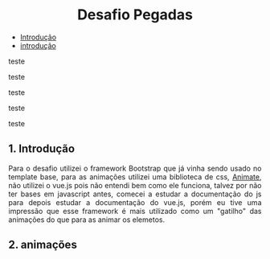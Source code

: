 <h1 style="text-align: center;"> Desafio Pegadas</h1>



<ul>
	<li><a href="#1-introdu%C3%A7%C3%A3o">Introdução</a></li>
	<li><a href="1. Introdução">introdução</a></li>
</ul>
<p>teste</p>
<p>teste</p>
<p>teste</p>
<p>teste</p>
<p>teste</p>
<h2>1. Introdução</h2>
<p style="text-align: justify;"> 	Para o desafio utilizei o framework Bootstrap que já vinha sendo usado no template base, para as animações utilizei uma biblioteca de css, <a href="https://daneden.github.io/animate.css/">Animate</a>, não utilizei o vue.js pois não entendi bem como ele funciona, talvez por não ter bases em javascript antes, comecei a estudar a documentação do js para depois estudar a documentação do vue.js, porém eu tive uma impressão que esse framework é mais utilizado como um "gatilho" das animações do que para as animar os elemetos.</p>
<h2>2. animações</h2>
